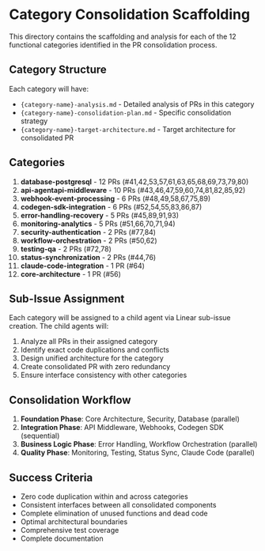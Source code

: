 # Category Consolidation Scaffolding

This directory contains the scaffolding and analysis for each of the 12 functional categories identified in the PR consolidation process.

## Category Structure

Each category will have:
- `{category-name}-analysis.md` - Detailed analysis of PRs in this category
- `{category-name}-consolidation-plan.md` - Specific consolidation strategy
- `{category-name}-target-architecture.md` - Target architecture for consolidated PR

## Categories

1. **database-postgresql** - 12 PRs (#41,42,53,57,61,63,65,68,69,73,79,80)
2. **api-agentapi-middleware** - 10 PRs (#43,46,47,59,60,74,81,82,85,92)
3. **webhook-event-processing** - 6 PRs (#48,49,58,67,75,89)
4. **codegen-sdk-integration** - 6 PRs (#52,54,55,83,86,87)
5. **error-handling-recovery** - 5 PRs (#45,89,91,93)
6. **monitoring-analytics** - 5 PRs (#51,66,70,71,94)
7. **security-authentication** - 2 PRs (#77,84)
8. **workflow-orchestration** - 2 PRs (#50,62)
9. **testing-qa** - 2 PRs (#72,78)
10. **status-synchronization** - 2 PRs (#44,76)
11. **claude-code-integration** - 1 PR (#64)
12. **core-architecture** - 1 PR (#56)

## Sub-Issue Assignment

Each category will be assigned to a child agent via Linear sub-issue creation. The child agents will:

1. Analyze all PRs in their assigned category
2. Identify exact code duplications and conflicts
3. Design unified architecture for the category
4. Create consolidated PR with zero redundancy
5. Ensure interface consistency with other categories

## Consolidation Workflow

1. **Foundation Phase**: Core Architecture, Security, Database (parallel)
2. **Integration Phase**: API Middleware, Webhooks, Codegen SDK (sequential)
3. **Business Logic Phase**: Error Handling, Workflow Orchestration (parallel)
4. **Quality Phase**: Monitoring, Testing, Status Sync, Claude Code (parallel)

## Success Criteria

- Zero code duplication within and across categories
- Consistent interfaces between all consolidated components
- Complete elimination of unused functions and dead code
- Optimal architectural boundaries
- Comprehensive test coverage
- Complete documentation

